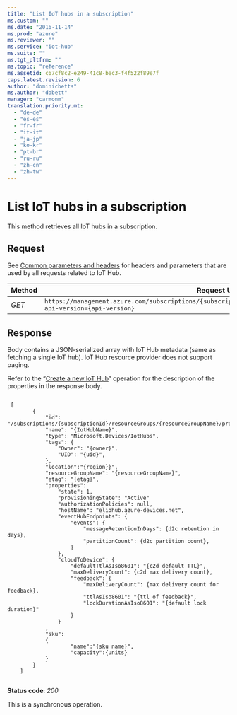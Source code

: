 ```yaml
---
title: "List IoT hubs in a subscription"
ms.custom: ""
ms.date: "2016-11-14"
ms.prod: "azure"
ms.reviewer: ""
ms.service: "iot-hub"
ms.suite: ""
ms.tgt_pltfrm: ""
ms.topic: "reference"
ms.assetid: c67cf8c2-e249-41c8-bec3-f4f522f89e7f
caps.latest.revision: 6
author: "dominicbetts"
ms.author: "dobett"
manager: "carmonm"
translation.priority.mt: 
  - "de-de"
  - "es-es"
  - "fr-fr"
  - "it-it"
  - "ja-jp"
  - "ko-kr"
  - "pt-br"
  - "ru-ru"
  - "zh-cn"
  - "zh-tw"
---
```

# List IoT hubs in a subscription
This method retrieves all IoT hubs in a subscription.  
  
## Request  
 See [Common parameters and headers](../resourceprovider/iot-hub-resource-provider-rest.md#bk_common) for headers and parameters that are used by all requests related to IoT Hub.  
  
|Method|Request URI|  
|------------|-----------------|  
|*GET*|`https://management.azure.com/subscriptions/{subscriptionId}/providers/Microsoft.Devices/IotHubs?api-version={api-version}`|  
  
## Response  
 Body contains a JSON-serialized array with IoT Hub metadata (same as fetching a single IoT hub). IoT Hub resource provider does not support paging.  
  
 Refer to the “[Create a new IoT Hub](../resourceprovider/create-a-new-iot-hub.md)” operation for the description of the properties in the response body.  
  
```  
  
 [  
		{  
			"id": "/subscriptions/{subscriptionId}/resourceGroups/{resourceGroupName}/providers/Microsoft.Devices/IotHubs/{IotHubName}",  
			"name": "{IotHubName}",  
		    "type": "Microsoft.Devices/IotHubs",  
			"tags": {  
		        "Owner": "{owner}",  
		        "UID": "{uid}",  
			},  
			"location":"{region}}",  
			"resourceGroupName": "{resourceGroupName}",  
			"etag": "{etag}",  
			"properties":  
				"state": 1,  
				"provisioningState": "Active"  
				"authorizationPolicies": null,  
				"hostName": "eliohub.azure-devices.net",  
				"eventHubEndpoints": {  
					"events": {  
						"messageRetentionInDays": {d2c retention in days},  
						"partitionCount": {d2c partition count},  
					}  
				},  
				"cloudToDevice": {  
					"defaultTtlAsIso8601": "{c2d default TTL}",  
					"maxDeliveryCount": {c2d max delivery count},  
					"feedback": {  
						"maxDeliveryCount": {max delivery count for feedback},  
						"ttlAsIso8601": "{ttl of feedback}",  
						"lockDurationAsIso8601": "{default lock duration}"  
					}  
				}  
			,  
			"sku":  
			{  
					"name":"{sku name}",  
					"capacity":{units}  
			}  
		}  
	]  
  
```  
  
 **Status code**: *200*  
  
 This is a synchronous operation.